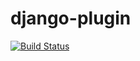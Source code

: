 # django-plugin

[![Build Status](https://travis-ci.org/templarbit/django-plugin.svg?branch=master)](https://travis-ci.org/templarbit/django-plugin)
